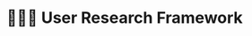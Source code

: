 ---
path: "/design/user-research"
title: "🕵🏽‍♀️ User Research Framework"
sidebarTitle: "🕵🏽‍♀️ User Research"
sidebarGroup: "design"
yaml: true
levels: 5
homepage: false
topics:
  - name: "user-research-knowledge"
    title: "🧠 Knowledge"
    content:
      - level: 1
        criteria:
          - "Understands the theory and fundamentals of most qualitative and quantitative research methods."
          - "Understands research limitations and when to apply them. Has mastered the art of user testing entirely, and knows the kind of results to expect based on the interactions offered by the fidelity of the prototype that's used."
          - "Can conduct a conversational interview, where subject feels at ease and comfortable while being interviewed."
      - level: 2
        criteria:
          - "Understands the theory and fundamentals of multiple research methods (both qualitative and quantitative), knows their limitations and can clearly articulate how to apply them appropriately."
          - "Learned to observe interactions in a natural way so and can figure out what users need even when they're not around a screen."
          - "Great communication and organisational skills."
          - "Shares insights that can be extended and consumed by others with ease."
          - "Has an understanding of basic design principles and how specific patterns influence behaviour."
      - level: 3
        criteria:
          - "Has mastered the range of qualitative and quantitative research methods and when to apply them."
          - "Provides highly impactful research recommendations. Organised and well-communicated, can adapt messaging style depending on company and project priorities."
          - "Knows what industry best practice design guidelines look like and can recommend patterns depending on company goals."
      - level: 4
        criteria:
          - "Has mastered multiple design and research disciplines but also knows who the experts are and are can delegate accordingly."
          - "Has a very wide breadth of knowledge and you can easily switch context and pick up on new concepts."
      - level: 5
        criteria:
          - "Has an immense amount of knowledge but also a very high-level understanding about how User Research intersects with the rest of the company and business."
  - name: "user-research-ownership"
    title: "💼 Ownership"
    content:
      - level: 1
        criteria:
          - "Can run research projects independently and swiftly, from sourcing and scheduling participants through to delivery."
          - "Can generate useful insight and provide clear direction for teams. Can tell when it's worth running research on something and when it isn't."
      - level: 2
        criteria:
          - "Can run research projects independently and confidently, from planning to delivery."
          - "Has a measure to know how much research something deserves, based on company goals and constraints."
          - "Can run research projects as a mean to an end. making our product better."
          - "Proactively finds ways of improve research operations."
      - level: 3
        criteria:
          - "Understands which disciplines to pull in at what moment so team can learn and understand quickly."
          - "Works closely with data to identify opportunities for new research projects."
          - "Contributes towards company goals by constantly researching and studying customers."
      - level: 4
        criteria:
          - "Can take the long-term vision and define the building blocks needed to get there."
          - "Understands the big picture and can integrate the company goals into Design."
          - "Can effectively communicate product vision both internally and externally."
      - level: 5
        criteria:
          - "Can be trusted and is accountable executive for very high-impact projects. Can be go-to person to lead things like a world-wide transformation or vision-setting."
  - name: "user-research-collaboration"
    title: " 🤝 Collaboration"
    content:
      - level: 1
        criteria:
          - "Avoids 'big reveal' research within teams by involving other disciplines at every step."
          - "Is mindful of the limitations of the research from the biases and the assumptions that were made."
          - "Has positive impact in team by reducing uncertainty around decision-making."
      - level: 2
        criteria:
          - "Ensures that research doesn't happen in a bubble by sharing and working with other teams across the company."
          - "Great at bridging the gap between data sources of insight so we can understand the people, their motivations and the context behind behaviours with the product."
      - level: 3
        criteria:
          - "Regularly shares insight at SPOC, both formally and informally, from past projects and personal research."
          - "Can link happenings within SPOC to events happening in the industry and beyond, help SPOC mates understand how what we do day-to-day relates to the bigger picture of solving customer problems."
          - "Is a strong facilitator and team coach."
      - level: 4
        criteria:
          - "Very good at leading through influence. an effective teacher, able to formally and informally teach others."
          - "Inspires SPOC mates and can attract top talent to the organisation."
          - "Works well with people outside of Design because of all the context and willingness you carry with you."
      - level: 5
        criteria:
          - "Inspires other SPOC mates with effective leadership."
          - "Embody's company culture and strategy."
          - "Has strong leadership and coaching abilities."
---